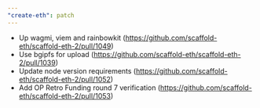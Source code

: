 ```yaml
---
"create-eth": patch
---
```


- Up wagmi, viem and rainbowkit (https://github.com/scaffold-eth/scaffold-eth-2/pull/1049)
- Use bgipfs for upload (https://github.com/scaffold-eth/scaffold-eth-2/pull/1039)
- Update node version requirements (https://github.com/scaffold-eth/scaffold-eth-2/pull/1052)
- Add OP Retro Funding round 7 verification (https://github.com/scaffold-eth/scaffold-eth-2/pull/1053)
